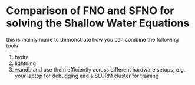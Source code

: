 # Comparison of FNO and SFNO for solving the Shallow Water Equations
this is mainly made to demonstrate how you can combine the following tools
1. hydra
2. lightning
3. wandb
and use them efficiently across different hardware setups, e.g. your laptop for debugging and a SLURM cluster for training